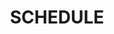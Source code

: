 ---
title: SCHEDULE
description: Please see here for the schedule of each event.
icon: fas calendar-days
content_blocks:
  - _bookshop_name: hero
    heading:
      title: SCHEDULE
      align: start
      content: Events
      width: 8
    background:
      backdrop: /image/2022_jwoc_relay1_susana_luzir.jpg
    breadcrumb: true
  - _bookshop_name: releases
    background:
        color: primary
        subtle: true
    data: timeline
---